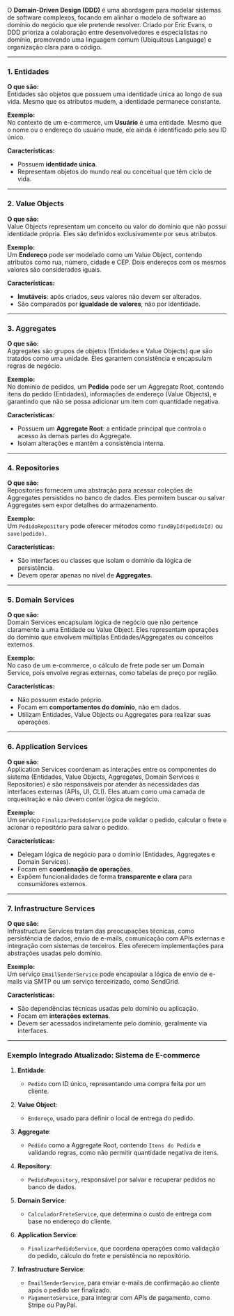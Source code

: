 O **Domain-Driven Design (DDD)** é uma abordagem para modelar sistemas de software complexos, focando em alinhar o modelo de software ao domínio do negócio que ele pretende resolver. Criado por Eric Evans, o DDD prioriza a colaboração entre desenvolvedores e especialistas no domínio, promovendo uma linguagem comum (Ubiquitous Language) e organização clara para o código.

---

### **1. Entidades**
**O que são:**  
Entidades são objetos que possuem uma identidade única ao longo de sua vida. Mesmo que os atributos mudem, a identidade permanece constante.

**Exemplo:**  
No contexto de um e-commerce, um **Usuário** é uma entidade. Mesmo que o nome ou o endereço do usuário mude, ele ainda é identificado pelo seu ID único.

**Características:**  
- Possuem **identidade única**.
- Representam objetos do mundo real ou conceitual que têm ciclo de vida.

---

### **2. Value Objects**
**O que são:**  
Value Objects representam um conceito ou valor do domínio que não possui identidade própria. Eles são definidos exclusivamente por seus atributos.

**Exemplo:**  
Um **Endereço** pode ser modelado como um Value Object, contendo atributos como rua, número, cidade e CEP. Dois endereços com os mesmos valores são considerados iguais.

**Características:**  
- **Imutáveis**: após criados, seus valores não devem ser alterados.  
- São comparados por **igualdade de valores**, não por identidade.

---

### **3. Aggregates**
**O que são:**  
Aggregates são grupos de objetos (Entidades e Value Objects) que são tratados como uma unidade. Eles garantem consistência e encapsulam regras de negócio.

**Exemplo:**  
No domínio de pedidos, um **Pedido** pode ser um Aggregate Root, contendo itens do pedido (Entidades), informações de endereço (Value Objects), e garantindo que não se possa adicionar um item com quantidade negativa.

**Características:**  
- Possuem um **Aggregate Root**: a entidade principal que controla o acesso às demais partes do Aggregate.  
- Isolam alterações e mantêm a consistência interna.

---

### **4. Repositories**
**O que são:**  
Repositories fornecem uma abstração para acessar coleções de Aggregates persistidos no banco de dados. Eles permitem buscar ou salvar Aggregates sem expor detalhes do armazenamento.

**Exemplo:**  
Um `PedidoRepository` pode oferecer métodos como `findById(pedidoId)` ou `save(pedido)`.

**Características:**  
- São interfaces ou classes que isolam o domínio da lógica de persistência.  
- Devem operar apenas no nível de **Aggregates**.

---

### **5. Domain Services**
**O que são:**  
Domain Services encapsulam lógica de negócio que não pertence claramente a uma Entidade ou Value Object. Eles representam operações do domínio que envolvem múltiplas Entidades/Aggregates ou conceitos externos.

**Exemplo:**  
No caso de um e-commerce, o cálculo de frete pode ser um Domain Service, pois envolve regras externas, como tabelas de preço por região.

**Características:**  
- Não possuem estado próprio.  
- Focam em **comportamentos do domínio**, não em dados.  
- Utilizam Entidades, Value Objects ou Aggregates para realizar suas operações.

---

### **6. Application Services**
**O que são:**  
Application Services coordenam as interações entre os componentes do sistema (Entidades, Value Objects, Aggregates, Domain Services e Repositories) e são responsáveis por atender às necessidades das interfaces externas (APIs, UI, CLI). Eles atuam como uma camada de orquestração e não devem conter lógica de negócio.

**Exemplo:**  
Um serviço `FinalizarPedidoService` pode validar o pedido, calcular o frete e acionar o repositório para salvar o pedido.

**Características:**  
- Delegam lógica de negócio para o domínio (Entidades, Aggregates e Domain Services).  
- Focam em **coordenação de operações**.  
- Expõem funcionalidades de forma **transparente e clara** para consumidores externos.  

---

### **7. Infrastructure Services**
**O que são:**  
Infrastructure Services tratam das preocupações técnicas, como persistência de dados, envio de e-mails, comunicação com APIs externas e integração com sistemas de terceiros. Eles oferecem implementações para abstrações usadas pelo domínio.

**Exemplo:**  
Um serviço `EmailSenderService` pode encapsular a lógica de envio de e-mails via SMTP ou um serviço terceirizado, como SendGrid.

**Características:**  
- São dependências técnicas usadas pelo domínio ou aplicação.  
- Focam em **interações externas**.  
- Devem ser acessados indiretamente pelo domínio, geralmente via interfaces.

---

### **Exemplo Integrado Atualizado: Sistema de E-commerce**

1. **Entidade**:  
   - `Pedido` com ID único, representando uma compra feita por um cliente.

2. **Value Object**:  
   - `Endereço`, usado para definir o local de entrega do pedido.

3. **Aggregate**:  
   - `Pedido` como a Aggregate Root, contendo `Itens do Pedido` e validando regras, como não permitir quantidade negativa de itens.

4. **Repository**:  
   - `PedidoRepository`, responsável por salvar e recuperar pedidos no banco de dados.

5. **Domain Service**:  
   - `CalculadorFreteService`, que determina o custo de entrega com base no endereço do cliente.

6. **Application Service**:  
   - `FinalizarPedidoService`, que coordena operações como validação do pedido, cálculo do frete e persistência no repositório.

7. **Infrastructure Service**:  
   - `EmailSenderService`, para enviar e-mails de confirmação ao cliente após o pedido ser finalizado.  
   - `PagamentoService`, para integrar com APIs de pagamento, como Stripe ou PayPal.
